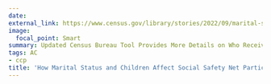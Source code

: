 ```yaml
---
date:
external_link: https://www.census.gov/library/stories/2022/09/marital-status-and-children-affect-social-safety-net-participation.html
image:
  focal_point: Smart
summary: Updated Census Bureau Tool Provides More Details on Who Received Public Program Benefits in 2020
tags: AC
- ccp
title: 'How Marital Status and Children Affect Social Safety Net Participation'
---
```

